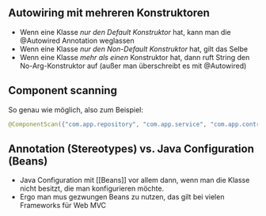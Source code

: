 ## Autowiring mit mehreren Konstruktoren
- Wenn eine Klasse *nur den Default Konstruktor* hat, kann man die @Autowired Annotation weglassen
- Wenn eine Klasse *nur den Non-Default Konstruktor* hat, gilt das Selbe
- Wenn eine Klasse *mehr als einen* Konstruktor hat, dann ruft String den No-Arg-Konstruktor auf (außer man überschreibt es mit @Autowired)

## Component scanning
So genau wie möglich, also zum Beispiel:

```Java
@ComponentScan({"com.app.repository", "com.app.service", "com.app.controller"})
```

## Annotation (Stereotypes) vs. Java Configuration (Beans)
- Java Configuration mit [[Beans]] vor allem dann, wenn man die Klasse nicht besitzt, die man konfigurieren möchte.
- Ergo man mus gezwungen Beans zu nutzen, das gilt bei vielen Frameworks für Web MVC